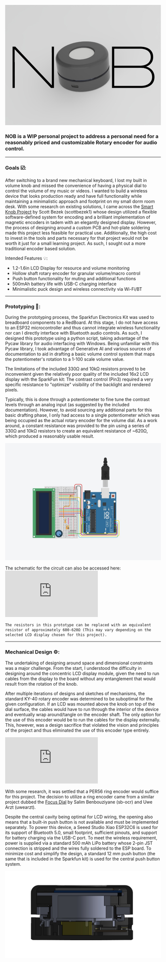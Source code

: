 ![Nob Banner](https://github.com/PotatoSlop/Nob/blob/main/docs/images/Nob_Thumbnail_Text.jpg)
### NOB is a WIP personal project to address a personal need for a reasonably priced and customizable Rotary encoder for audio control. 
---
### Goals ☑️:
After switching to a brand new mechanical keyboard, I lost my built in volume knob and missed the convenience of having a physical dial to control the volume of my music or videos. 
I wanted to build a wireless device that looks production ready and have full functionality while maintaining a minimalistic approach and footprint on my small dorm room desk. With some research on existing solutions, I came across the [Smart Knob Project](https://github.com/scottbez1/smartknob) by Scott Bezek (scottbezek1) whose design utilized a flexible software-defined system for encoding and a brilliant implementation of magnetic encoders in tadem with an elegantly designed display. However, the process of designing around a custom PCB and hot-plate soldering made this project less feasible for practical use. Additionally, the high cost to invest in the tools and parts necessary for that project would not be worth it just for a small learning project. As such, I sought out a more traditional encoder based solution.

Intended Features 💡:
- 1.2-1.6in LCD Display for resource and volume monitoring
- Hollow shaft rotary encoder for granular volume/macro control
- Push button functionality for muting and additional functions
- 500mAh battery life with USB-C charging interface
- Minimalistic puck design and wireless connectivity via Wi-Fi/BT

---
### Prototyping 📝:
  During the prototyping process, the Sparkfun Electronics Kit was used to breadboard components to a RedBoard. At this stage, I do not have access to an ESP32 microcontroller and thus cannot integrate wireless functionality nor can I directly interface with Bluetooth audio controls. As such, I designed this prototype using a python script, taking advantage of the Pycaw library for audio interfacing with Windows. Being unfamiliar with this Pycaw library, I took advantage of Generative AI and various sources of documentation to aid in drafting a basic volume control system that maps the potentiometer's rotation to a 1-100 scale volume value.

  The limitations of the included 330Ω and 10kΩ resistors proved to be inconvenient given the relatively poor quality of the included 16x2 LCD display with the SparkFun kit: The contrast control (Pin3) required a very specific resistance to "optimize" visibility of the backlight and rendered pixels. 

  Typically, this is done through a potentiometer to fine tune the contrast levels through an analog input (as suggested by the included documentation). However, to avoid sourcing any additional parts for this basic drafting phase, I only had access to a single potentiometer which was being occupied as the actual rotary encoder for the volume dial. As a work around, a constant resistance was provided to the pin using a series of 330Ω and 10kΩ resistors to create an equivalent resistance of ~620Ω, which produced a reasonably usable result.

![Overview of the breadboard prototype](https://github.com/PotatoSlop/Nob/blob/main/docs/images/Circuit%20TinkerCAD.jpg)

The schematic for the circuit can also be accessed here: ![Schematic of Prototype Circuit](https://github.com/PotatoSlop/Nob/blob/main/docs/images/Prototype%20Volume%20Control%20Schematic.pdf)

    The resistors in this prototype can be replaced with an equivalent resistor of approximately 600-620Ω (This may vary depending on the selected LCD display chosen for this project).

---

### Mechanical Design ⚙️:

  The undertaking of designing around space and dimensional constraints was a major challenge. From the start, I understood the difficulty in designing around the concentric LCD display module, given the need to run cables from the display to the board without any entanglement that would result from the rotation of the knob. 

  After multiple iterations of designs and sketches of mechanisms, the standard KY-40 rotary encoder was determined to be suboptimal for the given configuration. If an LCD was mounted above the knob on top of the dial surface, the cables would have to run through the interior of the device and eventually wrap around/tangle on the encoder shaft. The only option for the use of this encoder would be to run the cables for the display externally. This, however, was a design sacrifice that violated the vision and principles of the project and thus eliminated the use of this encoder type entirely. 

  ![Sketches of designs 📗](https://github.com/PotatoSlop/Nob/blob/main/docs/images/Ideas.pdf)

  With some research, it was settled that a PER56 ring encoder would suffice for this project. The decision to utilize a ring encoder came from a similar project dubbed the [Focus Dial](https://github.com/sb-ocr/focus-dial) by Salim Benbouziyane (sb-ocr) and Uwe Arzt (uwearzt). 

  Despite the central cavity being optimal for LCD wiring, the opening also means that a built-in push button is not available and must be implemented separately. To power this device, a Seeed Studio Xiao ESP32C6 is used for its support of Bluetooth 5.0, small footprint, sufficient pinouts, and support for battery charging via the USB-C port. To meet the wireless requirement, power is supplied via a standard 500 mAh LiPo battery whose 2-pin JST connection is stripped and the wires fully soldered to the ESP board. To minimize cost and simplify the design, a standard 12 mm push button (the same that is included in the Sparkfun kit) is used for the central push button system. 

![WIP Current Design 9-17-25](docs/images/XRay.jpg)

